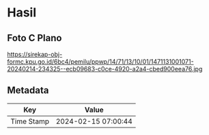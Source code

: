 # Hasil

## Foto C Plano

https://sirekap-obj-formc.kpu.go.id/6bc4/pemilu/ppwp/14/71/13/10/01/1471131001071-20240214-234325--ecb09683-c0ce-4920-a2a4-cbed900eea76.jpg


## Metadata

| Key        | Value               |
| ---------- | ------------------- |
| Time Stamp | 2024-02-15 07:00:44 |



